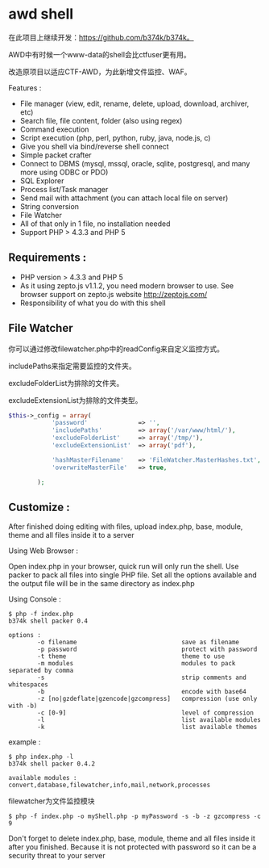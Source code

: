# awd shell
在此项目上继续开发：https://github.com/b374k/b374k。

AWD中有时候一个www-data的shell会比ctfuser更有用。

改造原项目以适应CTF-AWD，为此新增文件监控、WAF。

Features : 
 * File manager (view, edit, rename, delete, upload, download, archiver, etc)
 * Search file, file content, folder (also using regex)
 * Command execution
 * Script execution (php, perl, python, ruby, java, node.js, c)
 * Give you shell via bind/reverse shell connect
 * Simple packet crafter
 * Connect to DBMS (mysql, mssql, oracle, sqlite, postgresql, and many more using ODBC or PDO)
 * SQL Explorer
 * Process list/Task manager
 * Send mail with attachment (you can attach local file on server)
 * String conversion
 * File Watcher
 * All of that only in 1 file, no installation needed
 * Support PHP > 4.3.3 and PHP 5

## Requirements :
 * PHP version > 4.3.3 and PHP 5
 * As it using zepto.js v1.1.2, you need modern browser to use. See browser support on zepto.js website http://zeptojs.com/
 * Responsibility of what you do with this shell
 
## File Watcher
你可以通过修改filewatcher.php中的readConfig来自定义监控方式。

includePaths来指定需要监控的文件夹。

excludeFolderList为排除的文件夹。

excludeExtensionList为排除的文件类型。
```php
$this->_config = array(
            'password'              => '',
            'includePaths'          => array('/var/www/html/'),
            'excludeFolderList'     => array('/tmp/'),
            'excludeExtensionList'  => array('pdf'),

            'hashMasterFilename'    => 'FileWatcher.MasterHashes.txt',
            'overwriteMasterFile'   => true,

        );
```
## Customize :
After finished doing editing with files, upload index.php, base, module, theme and all files inside it to a server

Using Web Browser :

Open index.php in your browser, quick run will only run the shell. Use packer to pack all files into single PHP file. Set all the options available and the output file will be in the same directory as index.php

Using Console :
```
$ php -f index.php
b374k shell packer 0.4

options :
        -o filename                             save as filename
        -p password                             protect with password
        -t theme                                theme to use
        -m modules                              modules to pack separated by comma
        -s                                      strip comments and whitespaces
        -b                                      encode with base64
        -z [no|gzdeflate|gzencode|gzcompress]   compression (use only with -b)
        -c [0-9]                                level of compression
        -l                                      list available modules
        -k                                      list available themes
```
example :
```
$ php index.php -l
b374k shell packer 0.4.2

available modules : convert,database,filewatcher,info,mail,network,processes
```
filewatcher为文件监控模块

```
$ php -f index.php -o myShell.php -p myPassword -s -b -z gzcompress -c 9
```
Don't forget to delete index.php, base, module, theme and all files inside it after you finished. Because it is not protected with password so it can be a security threat to your server



